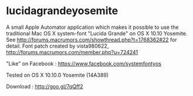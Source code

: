 lucidagrandeyosemite
====================

A small Apple Automator application which makes it possible to use the traditional Mac OS X system-font "Lucida Grande" on OS X 10.10 Yosemite.
See http://forums.macrumors.com/showthread.php?t=1768362#22 for detail.
Font patch created by vista980622, http://forums.macrumors.com/member.php?u=724241

"Like" on Facebook : https://www.facebook.com/systemfontyos

Tested on OS X 10.10.0 Yosemite (14A389)

Download : http://goo.gl/7qQff2
